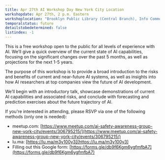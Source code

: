 ```yaml
---
title: Apr 27th AI Workshop Day New York City Location
workshopdate: Apr 27th, 2 p.m. Eastern
workshoplocation: "Brooklyn Public Library (Central Branch), Info Commons Room 2, 10 Grand Army Plz, Brooklyn, NY 11238"
temporalstatus: future
detailstobedetermined: false
listindex: -1
---
```


This is a free workshop open to the public for all levels of experience with AI. We’ll give a quick overview of the current state of AI capabilities, focusing on the significant changes over the past 5 months, as well as projections for the next 1-5 years.

The purpose of this workshop is to provide a broad introduction to the risks and benefits of current and near-future AI systems, as well as insights into how AI researchers at top companies view the future of AI development.

We’ll begin with an introductory talk, showcase demonstrations of current AI capabilities and associated risks, and conclude with forecasting and prediction exercises about the future trajectory of AI.

If you're interested in attending, please RSVP via one of the following methods (only one is needed):

+ meetup.com: [https://www.meetup.com/ai-safety-awareness-group-new-york-city/events/306795215/](https://www.meetup.com/ai-safety-awareness-group-new-york-city/events/306795215/)
+ lu.ma: [https://lu.ma/m3y100y3](https://lu.ma/m3y100y3)
+ Filling out this Google form: [https://forms.gle/db9f6Kgm6ygfmfbA7](https://forms.gle/db9f6Kgm6ygfmfbA7)


